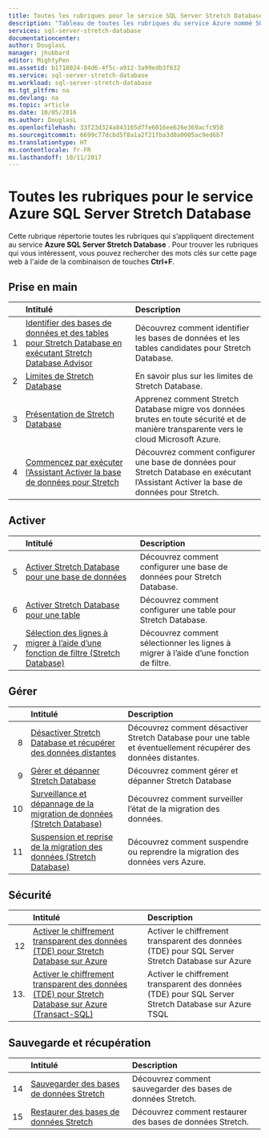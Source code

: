 ```yaml
---
title: Toutes les rubriques pour le service SQL Server Stretch Database | Microsoft Docs
description: "Tableau de toutes les rubriques du service Azure nommé SQL Server Stretch Database qui existent sur http://azure.microsoft.com/documentation/articles/, titre et description."
services: sql-server-stretch-database
documentationcenter: 
author: DouglasL
manager: jhubbard
editor: MightyPen
ms.assetid: b1718024-84d6-4f5c-a912-3a99edb3f632
ms.service: sql-server-stretch-database
ms.workload: sql-server-stretch-database
ms.tgt_pltfrm: na
ms.devlang: na
ms.topic: article
ms.date: 10/05/2016
ms.author: DouglasL
ms.openlocfilehash: 33f23d324a843165d7fe6016ee626e369acfc958
ms.sourcegitcommit: 6699c77dcbd5f8a1a2f21fba3d0a0005ac9ed6b7
ms.translationtype: HT
ms.contentlocale: fr-FR
ms.lasthandoff: 10/11/2017
---
```

# <a name="all-topics-for-azure-sql-server-stretch-database-service"></a>Toutes les rubriques pour le service Azure SQL Server Stretch Database
Cette rubrique répertorie toutes les rubriques qui s’appliquent directement au service **Azure SQL Server Stretch Database** . Pour trouver les rubriques qui vous intéressent, vous pouvez rechercher des mots clés sur cette page web à l'aide de la combinaison de touches **Ctrl+F**.

## <a name="get-started"></a>Prise en main
| &nbsp; | Intitulé | Description |
| ---:|:--- |:--- |
| 1 |[Identifier des bases de données et des tables pour Stretch Database en exécutant Stretch Database Advisor](sql-server-stretch-database-identify-databases.md) |Découvrez comment identifier les bases de données et les tables candidates pour Stretch Database. |
| 2 |[Limites de Stretch Database](sql-server-stretch-database-limitations.md) |En savoir plus sur les limites de Stretch Database. |
| 3 |[Présentation de Stretch Database](sql-server-stretch-database-overview.md) |Apprenez comment Stretch Database migre vos données brutes en toute sécurité et de manière transparente vers le cloud Microsoft Azure. |
| 4 |[Commencez par exécuter l’Assistant Activer la base de données pour Stretch](sql-server-stretch-database-wizard.md) |Découvrez comment configurer une base de données pour Stretch Database en exécutant l’Assistant Activer la base de données pour Stretch. |

## <a name="enable"></a>Activer
| &nbsp; | Intitulé | Description |
| ---:|:--- |:--- |
| 5 |[Activer Stretch Database pour une base de données](sql-server-stretch-database-enable-database.md) |Découvrez comment configurer une base de données pour Stretch Database. |
| 6 |[Activer Stretch Database pour une table](sql-server-stretch-database-enable-table.md) |Découvrez comment configurer une table pour Stretch Database. |
| 7 |[Sélection des lignes à migrer à l’aide d’une fonction de filtre (Stretch Database)](sql-server-stretch-database-predicate-function.md) |Découvrez comment sélectionner les lignes à migrer à l’aide d’une fonction de filtre. |

## <a name="manage"></a>Gérer
| &nbsp; | Intitulé | Description |
| ---:|:--- |:--- |
| 8 |[Désactiver Stretch Database et récupérer des données distantes](sql-server-stretch-database-disable.md) |Découvrez comment désactiver Stretch Database pour une table et éventuellement récupérer des données distantes. |
| 9 |[Gérer et dépanner Stretch Database](sql-server-stretch-database-manage.md) |Découvrez comment gérer et dépanner Stretch Database |
| 10 |[Surveillance et dépannage de la migration de données (Stretch Database)](sql-server-stretch-database-monitor.md) |Découvrez comment surveiller l’état de la migration des données. |
| 11 |[Suspension et reprise de la migration des données (Stretch Database)](sql-server-stretch-database-pause.md) |Découvrez comment suspendre ou reprendre la migration des données vers Azure. |

## <a name="security"></a>Sécurité
| &nbsp; | Intitulé | Description |
| ---:|:--- |:--- |
| 12 |[Activer le chiffrement transparent des données (TDE) pour Stretch Database sur Azure](sql-server-stretch-database-encryption-tde.md) |Activer le chiffrement transparent des données (TDE) pour SQL Server Stretch Database sur Azure |
| 13. |[Activer le chiffrement transparent des données (TDE) pour Stretch Database sur Azure (Transact-SQL)](sql-server-stretch-database-tde-tsql.md) |Activer le chiffrement transparent des données (TDE) pour SQL Server Stretch Database sur Azure TSQL |

## <a name="backup-and-recovery"></a>Sauvegarde et récupération
| &nbsp; | Intitulé | Description |
| ---:|:--- |:--- |
| 14 |[Sauvegarder des bases de données Stretch](sql-server-stretch-database-backup.md) |Découvrez comment sauvegarder des bases de données Stretch. |
| 15 |[Restaurer des bases de données Stretch](sql-server-stretch-database-restore.md) |Découvrez comment restaurer des bases de données Stretch. |


